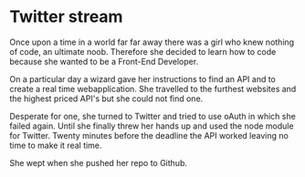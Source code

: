# Twitter stream
Once upon a time in a world far far away there was a girl who knew nothing of code, an ultimate noob. Therefore she decided to learn how to code because she wanted to be a Front-End Developer.

On a particular day a wizard gave her instructions to find an API and to create a real time webapplication. She travelled to the furthest websites and the highest priced API's but she could not find one.

Desperate for one, she turned to Twitter and tried to use oAuth in which she failed again. Until she finally threw her hands up and used the node module for Twitter. Twenty minutes before the deadline the API worked leaving no time to make it real time.

She wept when she pushed her repo to Github.

